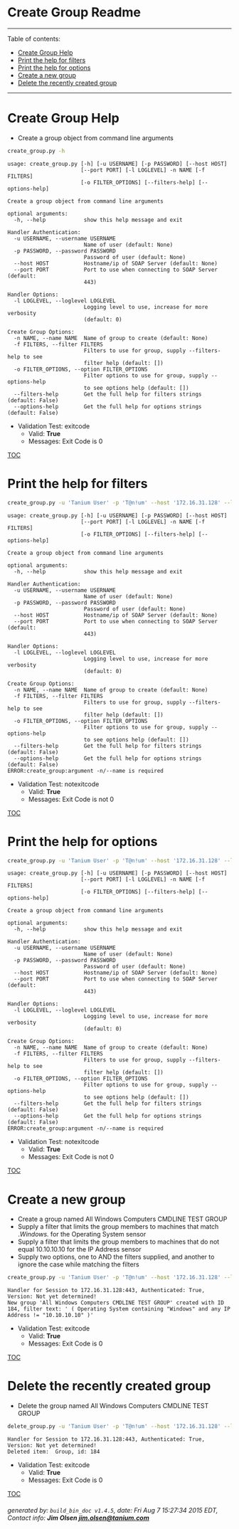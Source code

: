 Create Group Readme
===========================

---------------------------
<a name='toc'>Table of contents:</a>

  * [Create Group Help](#user-content-create-group-help)
  * [Print the help for filters](#user-content-print-the-help-for-filters)
  * [Print the help for options](#user-content-print-the-help-for-options)
  * [Create a new group](#user-content-create-a-new-group)
  * [Delete the recently created group](#user-content-delete-the-recently-created-group)

---------------------------

# Create Group Help

  * Create a group object from command line arguments

```bash
create_group.py -h
```

```
usage: create_group.py [-h] [-u USERNAME] [-p PASSWORD] [--host HOST]
                       [--port PORT] [-l LOGLEVEL] -n NAME [-f FILTERS]
                       [-o FILTER_OPTIONS] [--filters-help] [--options-help]

Create a group object from command line arguments

optional arguments:
  -h, --help            show this help message and exit

Handler Authentication:
  -u USERNAME, --username USERNAME
                        Name of user (default: None)
  -p PASSWORD, --password PASSWORD
                        Password of user (default: None)
  --host HOST           Hostname/ip of SOAP Server (default: None)
  --port PORT           Port to use when connecting to SOAP Server (default:
                        443)

Handler Options:
  -l LOGLEVEL, --loglevel LOGLEVEL
                        Logging level to use, increase for more verbosity
                        (default: 0)

Create Group Options:
  -n NAME, --name NAME  Name of group to create (default: None)
  -f FILTERS, --filter FILTERS
                        Filters to use for group, supply --filters-help to see
                        filter help (default: [])
  -o FILTER_OPTIONS, --option FILTER_OPTIONS
                        Filter options to use for group, supply --options-help
                        to see options help (default: [])
  --filters-help        Get the full help for filters strings (default: False)
  --options-help        Get the full help for options strings (default: False)
```

  * Validation Test: exitcode
    * Valid: **True**
    * Messages: Exit Code is 0



[TOC](#user-content-toc)


# Print the help for filters

```bash
create_group.py -u 'Tanium User' -p 'T@n!um' --host '172.16.31.128' --loglevel 1 --filters-help
```

```
usage: create_group.py [-h] [-u USERNAME] [-p PASSWORD] [--host HOST]
                       [--port PORT] [-l LOGLEVEL] -n NAME [-f FILTERS]
                       [-o FILTER_OPTIONS] [--filters-help] [--options-help]

Create a group object from command line arguments

optional arguments:
  -h, --help            show this help message and exit

Handler Authentication:
  -u USERNAME, --username USERNAME
                        Name of user (default: None)
  -p PASSWORD, --password PASSWORD
                        Password of user (default: None)
  --host HOST           Hostname/ip of SOAP Server (default: None)
  --port PORT           Port to use when connecting to SOAP Server (default:
                        443)

Handler Options:
  -l LOGLEVEL, --loglevel LOGLEVEL
                        Logging level to use, increase for more verbosity
                        (default: 0)

Create Group Options:
  -n NAME, --name NAME  Name of group to create (default: None)
  -f FILTERS, --filter FILTERS
                        Filters to use for group, supply --filters-help to see
                        filter help (default: [])
  -o FILTER_OPTIONS, --option FILTER_OPTIONS
                        Filter options to use for group, supply --options-help
                        to see options help (default: [])
  --filters-help        Get the full help for filters strings (default: False)
  --options-help        Get the full help for options strings (default: False)
ERROR:create_group:argument -n/--name is required
```

  * Validation Test: notexitcode
    * Valid: **True**
    * Messages: Exit Code is not 0



[TOC](#user-content-toc)


# Print the help for options

```bash
create_group.py -u 'Tanium User' -p 'T@n!um' --host '172.16.31.128' --loglevel 1 --options-help
```

```
usage: create_group.py [-h] [-u USERNAME] [-p PASSWORD] [--host HOST]
                       [--port PORT] [-l LOGLEVEL] -n NAME [-f FILTERS]
                       [-o FILTER_OPTIONS] [--filters-help] [--options-help]

Create a group object from command line arguments

optional arguments:
  -h, --help            show this help message and exit

Handler Authentication:
  -u USERNAME, --username USERNAME
                        Name of user (default: None)
  -p PASSWORD, --password PASSWORD
                        Password of user (default: None)
  --host HOST           Hostname/ip of SOAP Server (default: None)
  --port PORT           Port to use when connecting to SOAP Server (default:
                        443)

Handler Options:
  -l LOGLEVEL, --loglevel LOGLEVEL
                        Logging level to use, increase for more verbosity
                        (default: 0)

Create Group Options:
  -n NAME, --name NAME  Name of group to create (default: None)
  -f FILTERS, --filter FILTERS
                        Filters to use for group, supply --filters-help to see
                        filter help (default: [])
  -o FILTER_OPTIONS, --option FILTER_OPTIONS
                        Filter options to use for group, supply --options-help
                        to see options help (default: [])
  --filters-help        Get the full help for filters strings (default: False)
  --options-help        Get the full help for options strings (default: False)
ERROR:create_group:argument -n/--name is required
```

  * Validation Test: notexitcode
    * Valid: **True**
    * Messages: Exit Code is not 0



[TOC](#user-content-toc)


# Create a new group

  * Create a group named All Windows Computers CMDLINE TEST GROUP
  * Supply a filter that limits the group members to machines that match .*Windows.* for the Operating System sensor
  * Supply a filter that limits the group members to machines that do not equal 10.10.10.10 for the IP Address sensor
  * Supply two options, one to AND the filters supplied, and another to ignore the case while matching the filters

```bash
create_group.py -u 'Tanium User' -p 'T@n!um' --host '172.16.31.128' --loglevel 1 --name "All Windows Computers CMDLINE TEST GROUP" -f "Operating System, that contains:Windows" -f "IP Address, that not equals:10.10.10.10" -o "and" -o "ignore_case"
```

```
Handler for Session to 172.16.31.128:443, Authenticated: True, Version: Not yet determined!
New group 'All Windows Computers CMDLINE TEST GROUP' created with ID 184, filter text: ' ( Operating System containing "Windows" and any IP Address != "10.10.10.10" )'
```

  * Validation Test: exitcode
    * Valid: **True**
    * Messages: Exit Code is 0



[TOC](#user-content-toc)


# Delete the recently created group

  * Delete the group named All Windows Computers CMDLINE TEST GROUP

```bash
delete_group.py -u 'Tanium User' -p 'T@n!um' --host '172.16.31.128' --loglevel 1 --name "All Windows Computers CMDLINE TEST GROUP"
```

```
Handler for Session to 172.16.31.128:443, Authenticated: True, Version: Not yet determined!
Deleted item:  Group, id: 184
```

  * Validation Test: exitcode
    * Valid: **True**
    * Messages: Exit Code is 0



[TOC](#user-content-toc)


###### generated by: `build_bin_doc v1.4.5`, date: Fri Aug  7 15:27:34 2015 EDT, Contact info: **Jim Olsen <jim.olsen@tanium.com>**